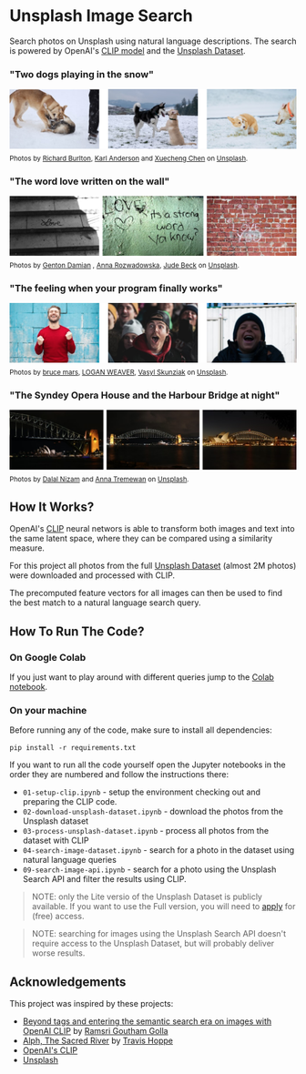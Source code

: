 # Unsplash Image Search

Search photos on Unsplash using natural language descriptions. The search is powered by OpenAI's [CLIP model](https://github.com/openai/CLIP) and the [Unsplash Dataset](https://unsplash.com/data).

### "Two dogs playing in the snow"

![Search results for "Two dogs playing in the snow"](images/example_dogs.png)
<sub>Photos by [Richard Burlton](https://unsplash.com/@richardworks?utm_source=ml_image_search&utm_medium=referral), [Karl Anderson](https://unsplash.com/@karlkiwi90?utm_source=ml_image_search&utm_medium=referral) and [Xuecheng Chen](https://unsplash.com/@samaritan_?utm_source=ml_image_search&utm_medium=referral) on [Unsplash](https://unsplash.com/?utm_source=ml_image_search&utm_medium=referral).</sub>

### "The word love written on the wall"

![Search results for "The word love written on the wall"](images/example_love.png)
<sub>Photos by [Genton Damian](https://unsplash.com/@damiangenton96?utm_source=ml_image_search&utm_medium=referral) , [Anna Rozwadowska](https://unsplash.com/@arozwadowska?utm_source=ml_image_search&utm_medium=referral), [Jude Beck](https://unsplash.com/@judebeck?utm_source=ml_image_search&utm_medium=referral) on [Unsplash](https://unsplash.com/?utm_source=ml_image_search&utm_medium=referral).</sub>

### "The feeling when your program finally works"

![Search results for "The feeling when your program finally works"](images/example_feeling.png)
<sub>Photos by [bruce mars](https://unsplash.com/@brucemars?utm_source=ml_image_search&utm_medium=referral), [LOGAN WEAVER](https://unsplash.com/@lgnwvr?utm_source=ml_image_search&utm_medium=referral), [Vasyl Skunziak](https://unsplash.com/@vskvsk1?utm_source=ml_image_search&utm_medium=referral) on [Unsplash](https://unsplash.com/?utm_source=ml_image_search&utm_medium=referral).</sub>

### "The Syndey Opera House and the Harbour Bridge at night"

![Search results for "The Syndey Opera House and the Harbour Bridge at night"](images/example_sydney.png)
<sub>Photos by [Dalal Nizam](https://unsplash.com/@dilson?utm_source=ml_image_search&utm_medium=referral) and [Anna Tremewan](https://unsplash.com/@annatre?utm_source=ml_image_search&utm_medium=referral) on [Unsplash](https://unsplash.com/?utm_source=ml_image_search&utm_medium=referral).</sub>

## How It Works?

OpenAI's [CLIP](https://openai.com/blog/clip/) neural networs is able to transform both images and text into the same latent space, where they can be compared using a similarity measure.

For this project all photos from the full [Unsplash Dataset](https://unsplash.com/data) (almost 2M photos) were downloaded and processed with CLIP.

The precomputed feature vectors for all images can then be used to find the best match to a natural language search query.

## How To Run The Code?

### On Google Colab

If you just want to play around with different queries jump to the [Colab notebook]().

### On your machine

Before running any of the code, make sure to install all dependencies:

```
pip install -r requirements.txt
```

If you want to run all the code yourself open the Jupyter notebooks in the order they are numbered and follow the instructions there:

-   `01-setup-clip.ipynb` - setup the environment checking out and preparing the CLIP code.
-   `02-download-unsplash-dataset.ipynb` - download the photos from the Unsplash dataset
-   `03-process-unsplash-dataset.ipynb` - process all photos from the dataset with CLIP
-   `04-search-image-dataset.ipynb` - search for a photo in the dataset using natural language queries
-   `09-search-image-api.ipynb` - search for a photo using the Unsplash Search API and filter the results using CLIP.

> NOTE: only the Lite versio of the Unsplash Dataset is publicly available. If you want to use the Full version, you will need to [apply](https://unsplash.com/data) for (free) access.

> NOTE: searching for images using the Unsplash Search API doesn't require access to the Unsplash Dataset, but will probably deliver worse results.

## Acknowledgements

This project was inspired by these projects:

-   [Beyond tags and entering the semantic search era on images with OpenAI CLIP](https://towardsdatascience.com/beyond-tags-and-entering-the-semantic-search-era-on-images-with-openai-clip-1f7d629a9978) by [Ramsri Goutham Golla](https://twitter.com/ramsri_goutham)
-   [Alph, The Sacred River](https://github.com/thoppe/alph-the-sacred-river) by [Travis Hoppe](https://twitter.com/metasemantic)
-   [OpenAI's CLIP](https://github.com/openai/CLIP)
-   [Unsplash](https://unsplash.com/)
